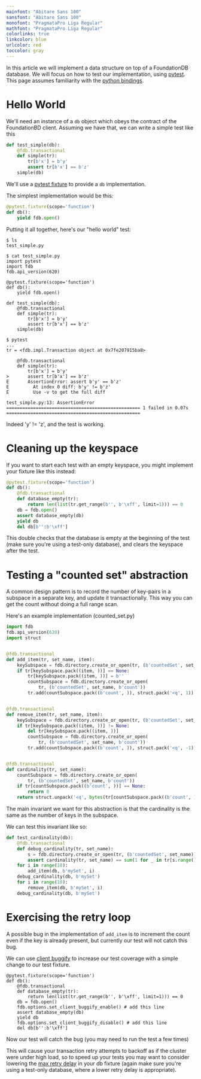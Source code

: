 ```yaml
---
mainfont: "Abitare Sans 100"
sansfont: "Abitare Sans 100"
monofont: "PragmataPro Liga Regular"
mathfont: "PragmataPro Liga Regular"
colorlinks: true
linkcolor: blue
urlcolor: red
toccolor: gray
---
```

In this article we will implement a data structure on top of a FoundationDB database. We will focus on how to test our implementation, using [pytest](https://docs.pytest.org/en/latest/). This page assumes familiarity with the [python bindings](https://apple.github.io/foundationdb/api-python.html).

# Hello World #

We'll need an instance of a `db` object which obeys the contract of the FoundationBD client. Assuming we have that, we can write a simple test like this

```python
def test_simple(db):
    @fdb.transactional
    def simple(tr):
        tr[b'x'] = b'y'
        assert tr[b'x'] == b'z'
    simple(db)
```

We'll use a [pytest fixture](https://docs.pytest.org/en/latest/fixture.html#fixtures-as-function-arguments) to provide a `db` implementation.

The simplest implementation would be this:
```python
@pytest.fixture(scope='function')
def db():
    yield fdb.open()
```

Putting it all together, here's our "hello world" test:
```
$ ls
test_simple.py

$ cat test_simple.py
import pytest
import fdb
fdb.api_version(620)

@pytest.fixture(scope='function')
def db():
    yield fdb.open()

def test_simple(db):
    @fdb.transactional
    def simple(tr):
        tr[b'x'] = b'y'
        assert tr[b'x'] == b'z'
    simple(db)

$ pytest
...
tr = <fdb.impl.Transaction object at 0x7fe207915ba8>

    @fdb.transactional
    def simple(tr):
        tr[b'x'] = b'y'
>       assert tr[b'x'] == b'z'
E       AssertionError: assert b'y' == b'z'
E         At index 0 diff: b'y' != b'z'
E         Use -v to get the full diff

test_simple.py:13: AssertionError
================================================== 1 failed in 0.07s ==================================================
```

Indeed 'y' != 'z', and the test is working.

# Cleaning up the keyspace

If you want to start each test with an empty keyspace, you might implement your fixture like this instead:

```python
@pytest.fixture(scope='function')
def db():
    @fdb.transactional
    def database_empty(tr):
        return len(list(tr.get_range(b'', b'\xff', limit=1))) == 0
    db = fdb.open()
    assert database_empty(db)
    yield db
    del db[b'':b'\xff']
```

This double checks that the database is empty at the beginning of the test (make sure you're using a test-only database), and clears the keyspace after the test.

# Testing a "counted set" abstraction #

A common design pattern is to record the number of key-pairs in a subspace in a separate key, and update it transactionally. This way you can get the count without doing a full range scan.

Here's an example implementation (counted_set.py)

```python
import fdb
fdb.api_version(620)
import struct


@fdb.transactional
def add_item(tr, set_name, item):
    keySubspace = fdb.directory.create_or_open(tr, (b'countedSet', set_name))
    if tr[keySubspace.pack((item, ))] == None:
        tr[keySubspace.pack((item, ))] = b''
        countSubspace = fdb.directory.create_or_open(
            tr, (b'countedSet', set_name, b'count'))
        tr.add(countSubspace.pack((b'count', )), struct.pack('<q', 1))


@fdb.transactional
def remove_item(tr, set_name, item):
    keySubspace = fdb.directory.create_or_open(tr, (b'countedSet', set_name))
    if tr[keySubspace.pack((item, ))] != None:
        del tr[keySubspace.pack((item, ))]
        countSubspace = fdb.directory.create_or_open(
            tr, (b'countedSet', set_name, b'count'))
        tr.add(countSubspace.pack((b'count', )), struct.pack('<q', -1))


@fdb.transactional
def cardinality(tr, set_name):
    countSubspace = fdb.directory.create_or_open(
        tr, (b'countedSet', set_name, b'count'))
    if tr[countSubspace.pack((b'count', ))] == None:
        return 0
    return struct.unpack('<q', bytes(tr[countSubspace.pack((b'count', ))]))[0]
```

The main invariant we want for this abstraction is that the cardinality is the same as the number of keys in the subspace.

We can test this invariant like so:

```python
def test_cardinality(db):
    @fdb.transactional
    def debug_cardinality(tr, set_name):
        s = fdb.directory.create_or_open(tr, (b'countedSet', set_name))
        assert cardinality(tr, set_name) == sum(1 for _ in tr[s.range()])
    for i in range(10):
        add_item(db, b'mySet', i)
    debug_cardinality(db, b'mySet')
    for i in range(10):
        remove_item(db, b'mySet', i)
    debug_cardinality(db, b'mySet')
```

# Exercising the retry loop

A possible bug in the implementation of `add_item` is to increment the count even if the key is already present, but currently our test will not catch this bug.

We can use [client buggify](https://apple.github.io/foundationdb/client-testing.html) to increase our test coverage with a simple change to our test fixture.

```
@pytest.fixture(scope='function')
def db():
    @fdb.transactional
    def database_empty(tr):
        return len(list(tr.get_range(b'', b'\xff', limit=1))) == 0
    db = fdb.open()
    fdb.options.set_client_buggify_enable() # add this line
    assert database_empty(db)
    yield db
    fdb.options.set_client_buggify_disable() # add this line
    del db[b'':b'\xff']
```

Now our test will catch the bug (you may need to run the test a few times)

This will cause your transaction retry attempts to backoff as if the cluster were under high load, so to speed up your tests you may want to consider lowering the [max retry delay](https://apple.github.io/foundationdb/api-python.html#fdb.Database.options.set_transaction_max_retry_delay) in your db fixture (again make sure you're using a test-only database, where a lower retry delay is appropriate).